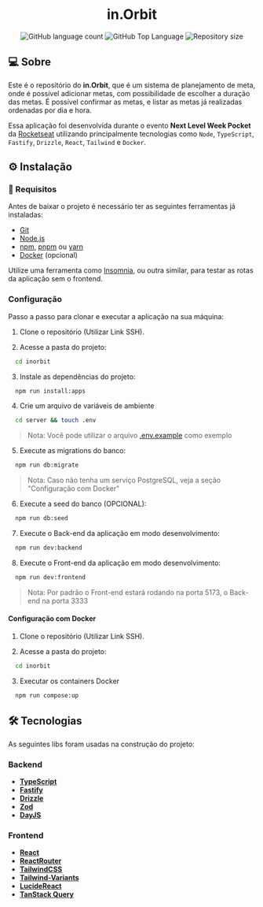 <h1 align="center">
  in.Orbit
</h1>

<p align="center">
  <img alt="GitHub language count" src="https://img.shields.io/github/languages/count/yagobmoreira/inorbit">
  <img alt="GitHub Top Language" src="https://img.shields.io/github/languages/top/yagobmoreira/inorbit" />
  <img alt="Repository size" src="https://img.shields.io/github/repo-size/yagobmoreira/inorbit">
</p>

## 💻 Sobre

Este é o repositório do **in.Orbit**, que é um sistema de planejamento de meta, onde é possível adicionar metas, com possibilidade de escolher a duração das metas. É possível confirmar as metas, e listar as metas já realizadas ordenadas por dia e hora.

Essa aplicação foi desenvolvida durante o evento **Next Level Week Pocket** da [Rocketseat](https://www.rocketseat.com.br/) utilizando principalmente tecnologias como `Node`, `TypeScript`, `Fastify`, `Drizzle`, `React`, `Tailwind` e `Docker`.

## ⚙ Instalação

### 📝 Requisitos

Antes de baixar o projeto é necessário ter as seguintes ferramentas já instaladas:

* [Git](https://git-scm.com)
* [Node.js](https://nodejs.org/en/)
* [npm](https://www.npmjs.com/), [pnpm](https://pnpm.io/pt/) ou [yarn](https://yarnpkg.com/)
* [Docker](https://www.docker.com/) (opcional)

Utilize uma ferramenta como [Insomnia](https://insomnia.rest/), ou outra similar, para testar as rotas da aplicação sem o frontend.

### Configuração

Passo a passo para clonar e executar a aplicação na sua máquina:

1. Clone o repositório (Utilizar Link SSH).

2. Acesse a pasta do projeto:
```bash
  cd inorbit
```
3. Instale as dependências do projeto:
```bash
  npm run install:apps
```
4. Crie um arquivo de variáveis de ambiente
```bash
  cd server && touch .env
```
>Nota: Você pode utilizar o arquivo [.env.example](./server/.env.example) como exemplo

5. Execute as migrations do banco:
```bash
  npm run db:migrate
```
>Nota: Caso não tenha um serviço PostgreSQL, veja a seção "Configuração com Docker"

6. Execute a seed do banco (OPCIONAL):
```bash
  npm run db:seed
```

7. Execute o Back-end da aplicação em modo desenvolvimento:
```bash
  npm run dev:backend
```
8. Execute o Front-end da aplicação em modo desenvolvimento:
```bash
  npm run dev:frontend
```
>Nota: Por padrão o Front-end estará rodando na porta 5173, o Back-end na porta 3333

#### Configuração com Docker
1. Clone o repositório (Utilizar Link SSH).

2. Acesse a pasta do projeto:
```bash
  cd inorbit
```
3. Executar os containers Docker
```sh
  npm run compose:up
```

## 🛠 Tecnologias

As seguintes libs foram usadas na construção do projeto:

### Backend
- **[TypeScript](https://www.typescriptlang.org/)**
- **[Fastify](https://fastify.dev/)**
- **[Drizzle](https://orm.drizzle.team/)**
- **[Zod](https://zod.dev/)**
- **[DayJS](https://day.js.org/)**

### Frontend
- **[React](https://react.dev/)**
- **[ReactRouter](https://reactrouter.com/en/main)**
- **[TailwindCSS](https://tailwindcss.com/)**
- **[Tailwind-Variants](https://www.tailwind-variants.org/)**
- **[LucideReact](https://lucide.dev/guide/packages/lucide-react)**
- **[TanStack Query](https://tanstack.com/query/latest)**